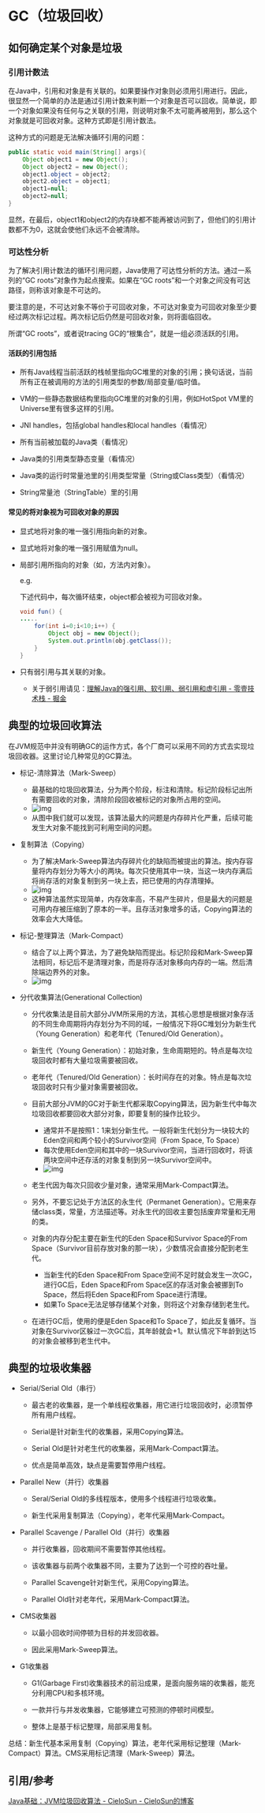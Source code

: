 # GC（垃圾回收）



## 如何确定某个对象是垃圾

### 引用计数法

在Java中，引用和对象是有关联的。如果要操作对象则必须用引用进行。因此，很显然一个简单的办法是通过引用计数来判断一个对象是否可以回收。简单说，即一个对象如果没有任何与之关联的引用，则说明对象不太可能再被用到，那么这个对象就是可回收对象。这种方式即是引用计数法。

这种方式的问题是无法解决循环引用的问题：

```java
public static void main(String[] args){
    Object object1 = new Object();
    Object object2 = new Object();
    object1.object = object2;
    object2.object = object1;
    object1=null;
    object2=null;
}
```

显然，在最后，object1和object2的内存块都不能再被访问到了，但他们的引用计数都不为0，这就会使他们永远不会被清除。

### 可达性分析

为了解决引用计数法的循环引用问题，Java使用了可达性分析的方法。通过一系列的“GC roots”对象作为起点搜索。如果在“GC roots”和一个对象之间没有可达路径，则称该对象是不可达的。

要注意的是，不可达对象不等价于可回收对象，不可达对象变为可回收对象至少要经过两次标记过程。两次标记后仍然是可回收对象，则将面临回收。

所谓“GC roots”，或者说tracing GC的“根集合”，就是一组必须活跃的引用。

#### 活跃的引用包括

- 所有Java线程当前活跃的栈帧里指向GC堆里的对象的引用；换句话说，当前所有正在被调用的方法的引用类型的参数/局部变量/临时值。

- VM的一些静态数据结构里指向GC堆里的对象的引用，例如HotSpot VM里的Universe里有很多这样的引用。
- JNI handles，包括global handles和local handles（看情况）
- 所有当前被加载的Java类（看情况）
- Java类的引用类型静态变量（看情况）
- Java类的运行时常量池里的引用类型常量（String或Class类型）（看情况）
- String常量池（StringTable）里的引用

#### 常见的将对象视为可回收对象的原因

- 显式地将对象的唯一强引用指向新的对象。

- 显式地将对象的唯一强引用赋值为null。

- 局部引用所指向的对象（如，方法内对象）。

  e.g.

  下述代码中，每次循环结束，object都会被视为可回收对象。

  ```java
  void fun() {
  .....
      for(int i=0;i<10;i++) {
          Object obj = new Object();
          System.out.println(obj.getClass());
      }   
  }
  ```

- 只有弱引用与其关联的对象。
  - 关于弱引用请见：[理解Java的强引用、软引用、弱引用和虚引用 - 零壹技术栈 - 掘金](https://juejin.im/post/5b82c02df265da436152f5ad)



## 典型的垃圾回收算法

在JVM规范中并没有明确GC的运作方式，各个厂商可以采用不同的方式去实现垃圾回收器。这里讨论几种常见的GC算法。

- 标记-清除算法（Mark-Sweep）
  - 最基础的垃圾回收算法，分为两个阶段，标注和清除。标记阶段标记出所有需要回收的对象，清除阶段回收被标记的对象所占用的空间。
  - ![img](https://image-hosting.jellyfishmix.com/20200629100931.jpg)
  - 从图中我们就可以发现，该算法最大的问题是内存碎片化严重，后续可能发生大对象不能找到可利用空间的问题。

- 复制算法（Copying）
  - 为了解决Mark-Sweep算法内存碎片化的缺陷而被提出的算法。按内存容量将内存划分为等大小的两块。每次只使用其中一块，当这一块内存满后将尚存活的对象复制到另一块上去，把已使用的内存清理掉。
  - ![img](https://image-hosting.jellyfishmix.com/20200629101047.jpg)
  - 这种算法虽然实现简单，内存效率高，不易产生碎片，但是最大的问题是可用内存被压缩到了原本的一半。且存活对象增多的话，Copying算法的效率会大大降低。

- 标记-整理算法（Mark-Compact）
  - 结合了以上两个算法，为了避免缺陷而提出。标记阶段和Mark-Sweep算法相同，标记后不是清理对象，而是将存活对象移向内存的一端。然后清除端边界外的对象。
  - ![img](https://image-hosting.jellyfishmix.com/20200629101211.jpg)

- 分代收集算法(Generational Collection)

  - 分代收集法是目前大部分JVM所采用的方法，其核心思想是根据对象存活的不同生命周期将内存划分为不同的域，一般情况下将GC堆划分为新生代（Young Generation）和老年代（Tenured/Old Generation）。
  - 新生代（Young Generation）：初始对象，生命周期短的。特点是每次垃圾回收时都有大量垃圾需要被回收。
  - 老年代（Tenured/Old Generation）：长时间存在的对象。特点是每次垃圾回收时只有少量对象需要被回收。
  - 目前大部分JVM的GC对于新生代都采取Copying算法，因为新生代中每次垃圾回收都要回收大部分对象，即要复制的操作比较少。
    - 通常并不是按照1：1来划分新生代。一般将新生代划分为一块较大的Eden空间和两个较小的Survivor空间（From Space, To Space）
    - 每次使用Eden空间和其中的一块Survivor空间，当进行回收时，将该两块空间中还存活的对象复制到另一块Survivor空间中。
    - ![img](https://image-hosting.jellyfishmix.com/20200629101642.jpg)

  - 老生代因为每次只回收少量对象，通常采用Mark-Compact算法。
  - 另外，不要忘记处于方法区的永生代（Permanet Generation）。它用来存储class类，常量，方法描述等。对永生代的回收主要包括废弃常量和无用的类。
  - 对象的内存分配主要在新生代的Eden Space和Survivor Space的From Space（Survivor目前存放对象的那一块），少数情况会直接分配到老生代。
    - 当新生代的Eden Space和From Space空间不足时就会发生一次GC，进行GC后，Eden Space和From Space区的存活对象会被挪到To Space，然后将Eden Space和From Space进行清理。
    - 如果To Space无法足够存储某个对象，则将这个对象存储到老生代。
  - 在进行GC后，使用的便是Eden Space和To Space了，如此反复循环。当对象在Survivor区躲过一次GC后，其年龄就会+1。默认情况下年龄到达15的对象会被移到老生代中。



## 典型的垃圾收集器

- Serial/Serial Old（串行）

  - 最古老的收集器，是一个单线程收集器，用它进行垃圾回收时，必须暂停所有用户线程。

  - Serial是针对新生代的收集器，采用Copying算法。
  - Serial Old是针对老生代的收集器，采用Mark-Compact算法。
  - 优点是简单高效，缺点是需要暂停用户线程。

- Parallel New（并行）收集器

  - Seral/Serial Old的多线程版本，使用多个线程进行垃圾收集。

  - 新生代采用复制算法（Copying），老年代采用Mark-Compact。

- Parallel Scavenge / Parallel Old（并行）收集器

  - 并行收集器，回收期间不需要暂停其他线程。
  - 该收集器与前两个收集器不同，主要为了达到一个可控的吞吐量。

  - Parallel Scavenge针对新生代，采用Copying算法。
  - Parallel Old针对老年代，采用Mark-Compact算法。

- CMS收集器

  - 以最小回收时间停顿为目标的并发回收器。

  - 因此采用Mark-Sweep算法。

- G1收集器

  - G1(Garbage First)收集器技术的前沿成果，是面向服务端的收集器，能充分利用CPU和多核环境。
  - 一款并行与并发收集器，它能够建立可预测的停顿时间模型。

  - 整体上是基于标记整理，局部采用复制。

总结：新生代基本采用复制（Copying）算法，老年代采用标记整理（Mark-Compact）算法。CMS采用标记清理（Mark-Sweep）算法。



## 引用/参考

[Java基础：JVM垃圾回收算法 - CieloSun - CieloSun的博客](https://www.cnblogs.com/cielosun/p/6674431.html)